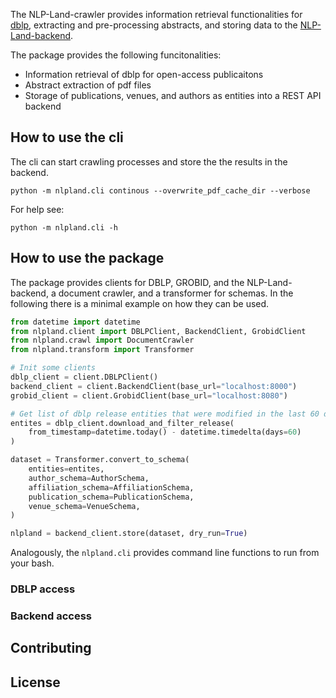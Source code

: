 The NLP-Land-crawler provides information retrieval functionalities for [dblp](https://dblp.org/), extracting and pre-processing abstracts, and storing data to the [NLP-Land-backend](https://github.com/ag-gipp/NLP-Land-backend).

The package provides the following funcitonalities:

- Information retrieval of dblp for open-access publicaitons
- Abstract extraction of pdf files
- Storage of publications, venues, and authors as entities into a REST API backend

## How to use the cli

The cli can start crawling processes and store the the results in the backend.

```console
python -m nlpland.cli continous --overwrite_pdf_cache_dir --verbose
```

For help see:

```console
python -m nlpland.cli -h
```

## How to use the package

The package provides clients for DBLP, GROBID, and the NLP-Land-backend, a document crawler, and a transformer for schemas. In the following there is a minimal example on how they can be used.

```python
from datetime import datetime
from nlpland.client import DBLPClient, BackendClient, GrobidClient
from nlpland.crawl import DocumentCrawler
from nlpland.transform import Transformer

# Init some clients
dblp_client = client.DBLPClient()
backend_client = client.BackendClient(base_url="localhost:8000")
grobid_client = client.GrobidClient(base_url="localhost:8080")

# Get list of dblp release entities that were modified in the last 60 days
entites = dblp_client.download_and_filter_release(
    from_timestamp=datetime.today() - datetime.timedelta(days=60)
)

dataset = Transformer.convert_to_schema(
    entities=entites,
    author_schema=AuthorSchema,
    affiliation_schema=AffiliationSchema,
    publication_schema=PublicationSchema,
    venue_schema=VenueSchema,
)

nlpland = backend_client.store(dataset, dry_run=True)
```

Analogously, the `nlpland.cli` provides command line functions to run from your bash.

### DBLP access

### Backend access

## Contributing

## License
